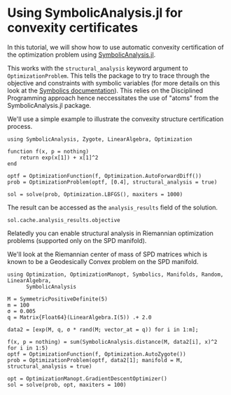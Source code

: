# Using SymbolicAnalysis.jl for convexity certificates

In this tutorial, we will show how to use automatic convexity certification of the optimization problem using [SymbolicAnalysis.jl](https://github.com/Vaibhavdixit02/SymbolicAnalysis.jl).

This works with the `structural_analysis` keyword argument to `OptimizationProblem`. This tells the package to try to trace through the objective and constraints with symbolic variables (for more details on this look at the [Symbolics documentation](https://symbolics.juliasymbolics.org/stable/manual/functions/#function_registration)). This relies on the Disciplined Programming approach hence neccessitates the use of "atoms" from the SymbolicAnalysis.jl package.

We'll use a simple example to illustrate the convexity structure certification process.

```@example symanalysis
using SymbolicAnalysis, Zygote, LinearAlgebra, Optimization

function f(x, p = nothing)
    return exp(x[1]) + x[1]^2
end

optf = OptimizationFunction(f, Optimization.AutoForwardDiff())
prob = OptimizationProblem(optf, [0.4], structural_analysis = true)

sol = solve(prob, Optimization.LBFGS(), maxiters = 1000)
```

The result can be accessed as the `analysis_results` field of the solution.

```@example symanalysis
sol.cache.analysis_results.objective
```

Relatedly you can enable structural analysis in Riemannian optimization problems (supported only on the SPD manifold).

We'll look at the Riemannian center of mass of SPD matrices which is known to be a Geodesically Convex problem on the SPD manifold.

```@example symanalysis
using Optimization, OptimizationManopt, Symbolics, Manifolds, Random, LinearAlgebra,
      SymbolicAnalysis

M = SymmetricPositiveDefinite(5)
m = 100
σ = 0.005
q = Matrix{Float64}(LinearAlgebra.I(5)) .+ 2.0

data2 = [exp(M, q, σ * rand(M; vector_at = q)) for i in 1:m];

f(x, p = nothing) = sum(SymbolicAnalysis.distance(M, data2[i], x)^2 for i in 1:5)
optf = OptimizationFunction(f, Optimization.AutoZygote())
prob = OptimizationProblem(optf, data2[1]; manifold = M, structural_analysis = true)

opt = OptimizationManopt.GradientDescentOptimizer()
sol = solve(prob, opt, maxiters = 100)
```
